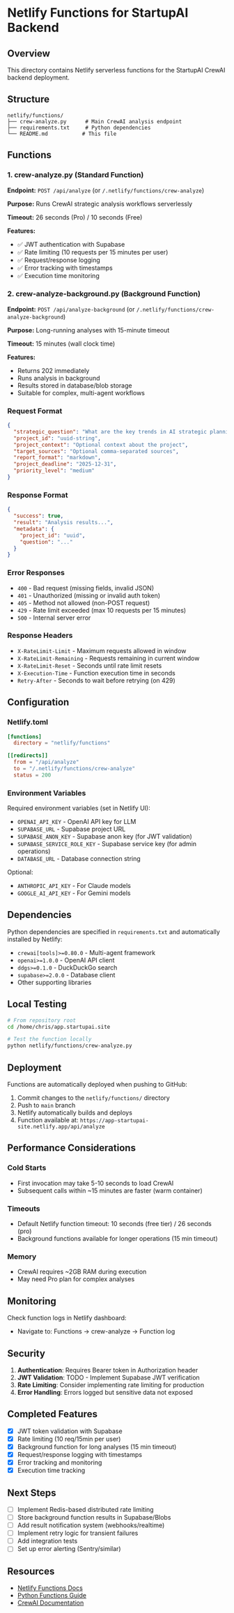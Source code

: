 # Netlify Functions for StartupAI Backend

## Overview

This directory contains Netlify serverless functions for the StartupAI CrewAI backend deployment.

## Structure

```
netlify/functions/
├── crew-analyze.py      # Main CrewAI analysis endpoint
├── requirements.txt     # Python dependencies
└── README.md           # This file
```

## Functions

### 1. crew-analyze.py (Standard Function)

**Endpoint:** `POST /api/analyze` (or `/.netlify/functions/crew-analyze`)

**Purpose:** Runs CrewAI strategic analysis workflows serverlessly

**Timeout:** 26 seconds (Pro) / 10 seconds (Free)

**Features:**
- ✅ JWT authentication with Supabase
- ✅ Rate limiting (10 requests per 15 minutes per user)
- ✅ Request/response logging
- ✅ Error tracking with timestamps
- ✅ Execution time monitoring

### 2. crew-analyze-background.py (Background Function)

**Endpoint:** `POST /api/analyze-background` (or `/.netlify/functions/crew-analyze-background`)

**Purpose:** Long-running analyses with 15-minute timeout

**Timeout:** 15 minutes (wall clock time)

**Features:**
- Returns 202 immediately
- Runs analysis in background
- Results stored in database/blob storage
- Suitable for complex, multi-agent workflows

### Request Format

```json
{
  "strategic_question": "What are the key trends in AI strategic planning?",
  "project_id": "uuid-string",
  "project_context": "Optional context about the project",
  "target_sources": "Optional comma-separated sources",
  "report_format": "markdown",
  "project_deadline": "2025-12-31",
  "priority_level": "medium"
}
```

### Response Format

```json
{
  "success": true,
  "result": "Analysis results...",
  "metadata": {
    "project_id": "uuid",
    "question": "..."
  }
}
```

### Error Responses

- `400` - Bad request (missing fields, invalid JSON)
- `401` - Unauthorized (missing or invalid auth token)
- `405` - Method not allowed (non-POST request)
- `429` - Rate limit exceeded (max 10 requests per 15 minutes)
- `500` - Internal server error

### Response Headers

- `X-RateLimit-Limit` - Maximum requests allowed in window
- `X-RateLimit-Remaining` - Requests remaining in current window
- `X-RateLimit-Reset` - Seconds until rate limit resets
- `X-Execution-Time` - Function execution time in seconds
- `Retry-After` - Seconds to wait before retrying (on 429)

## Configuration

### Netlify.toml

```toml
[functions]
  directory = "netlify/functions"

[[redirects]]
  from = "/api/analyze"
  to = "/.netlify/functions/crew-analyze"
  status = 200
```

### Environment Variables

Required environment variables (set in Netlify UI):
- `OPENAI_API_KEY` - OpenAI API key for LLM
- `SUPABASE_URL` - Supabase project URL
- `SUPABASE_ANON_KEY` - Supabase anon key (for JWT validation)
- `SUPABASE_SERVICE_ROLE_KEY` - Supabase service key (for admin operations)
- `DATABASE_URL` - Database connection string

Optional:
- `ANTHROPIC_API_KEY` - For Claude models
- `GOOGLE_AI_API_KEY` - For Gemini models

## Dependencies

Python dependencies are specified in `requirements.txt` and automatically installed by Netlify:

- `crewai[tools]>=0.80.0` - Multi-agent framework
- `openai>=1.0.0` - OpenAI API client
- `ddgs>=0.1.0` - DuckDuckGo search
- `supabase>=2.0.0` - Database client
- Other supporting libraries

## Local Testing

```bash
# From repository root
cd /home/chris/app.startupai.site

# Test the function locally
python netlify/functions/crew-analyze.py
```

## Deployment

Functions are automatically deployed when pushing to GitHub:

1. Commit changes to the `netlify/functions/` directory
2. Push to `main` branch
3. Netlify automatically builds and deploys
4. Function available at: `https://app-startupai-site.netlify.app/api/analyze`

## Performance Considerations

### Cold Starts
- First invocation may take 5-10 seconds to load CrewAI
- Subsequent calls within ~15 minutes are faster (warm container)

### Timeouts
- Default Netlify function timeout: 10 seconds (free tier) / 26 seconds (pro)
- Background functions available for longer operations (15 min timeout)

### Memory
- CrewAI requires ~2GB RAM during execution
- May need Pro plan for complex analyses

## Monitoring

Check function logs in Netlify dashboard:
- Navigate to: Functions → crew-analyze → Function log

## Security

1. **Authentication**: Requires Bearer token in Authorization header
2. **JWT Validation**: TODO - Implement Supabase JWT verification
3. **Rate Limiting**: Consider implementing rate limiting for production
4. **Error Handling**: Errors logged but sensitive data not exposed

## Completed Features

- [x] JWT token validation with Supabase
- [x] Rate limiting (10 req/15min per user)
- [x] Background function for long analyses (15 min timeout)
- [x] Request/response logging with timestamps
- [x] Error tracking and monitoring
- [x] Execution time tracking

## Next Steps

- [ ] Implement Redis-based distributed rate limiting
- [ ] Store background function results in Supabase/Blobs
- [ ] Add result notification system (webhooks/realtime)
- [ ] Implement retry logic for transient failures
- [ ] Add integration tests
- [ ] Set up error alerting (Sentry/similar)

## Resources

- [Netlify Functions Docs](https://docs.netlify.com/functions/overview/)
- [Python Functions Guide](https://docs.netlify.com/functions/python/)
- [CrewAI Documentation](https://docs.crewai.com/)
